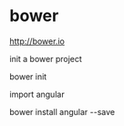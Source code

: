 bower
========

http://bower.io


init a bower project

  bower init


import angular

  bower install angular --save

